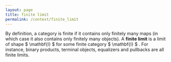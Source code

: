 ```yaml
---
layout: page
title: finite limit
permalink: /context/finite_limit
---
```

By definition, a category is finite if it contains only finitely many maps (in which case it also contains only finitely many objects). A **finite limit** is a limit of shape $ \mathbf{I} $ for some finite category $ \mathbf{I} $ . For instance, binary products, terminal objects, equalizers and pullbacks are all finite limits.
